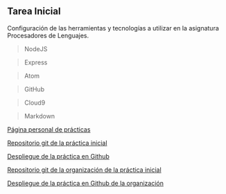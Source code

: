 ## Tarea Inicial

Configuración de las herramientas y tecnologías a utilizar en la asignatura Procesadores de Lenguajes.

> NodeJS

> Express

> Atom

> GitHub

> Cloud9

> Markdown

[Página personal de prácticas](http://alu4543.github.io/)

[Repositorio git de la práctica inicial](https://github.com/alu4543/tareas-iniciales-alu4543)

[Despliegue de la práctica en Github](http://alu4543.github.io/tareas-iniciales-alu4543/)

[Repositorio git de la organización﻿ de la práctica inicial](https://github.com/ULL-ESIT-GRADOII-PL/tareas-iniciales-alu4543)

[Despliegue de la práctica en Github de la organización](http://ull-esit-gradoii-pl.github.io/tareas-iniciales-alu4543/)
